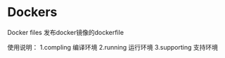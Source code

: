 # Dockers
Docker files 发布docker镜像的dockerfile

使用说明：
1.compling  	编译环境
2.running		运行环境
3.supporting	支持环境
